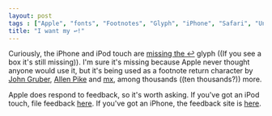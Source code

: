 ```yaml
---
layout: post
tags : ["Apple", "fonts", "Footnotes", "Glyph", "iPhone", "Safari", "Unicode"]
title: "I want my ↩!"
---
```

Curiously, the iPhone and iPod touch are [missing the ↩][1] glyph ((If you see a box it's still missing)). I'm sure it's missing because Apple never thought anyone would use it, but it's being used as a footnote return character by [John Gruber][2], [Allen Pike][3] and [mx][4], among thousands ((ten thousands?)) more.

[1]: http://equinox-of-insanity.com/2007/07/iphone-fonts-and-missing-glyphs
[2]: http://daringfireball.net
[3]: http://www.antipode.ca
[4]: http://warpedvisions.org

Apple does respond to feedback, so it's worth asking. If you've got an iPod touch, file feedback [here][5]. If you've got an iPhone, the feedback site is [here][6].

[5]: http://www.apple.com/feedback/ipodtouch.html
[6]: http://www.apple.com/feedback/iphone.html